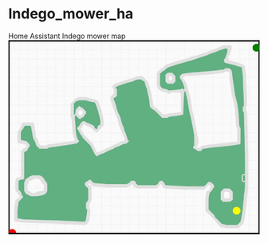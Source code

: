 # Indego_mower_ha
Home Assistant Indego mower map
![Map](https://github.com/JiriKursky/Indego_mower_ha/blob/main/lovelace/bozena_map.jpg)
